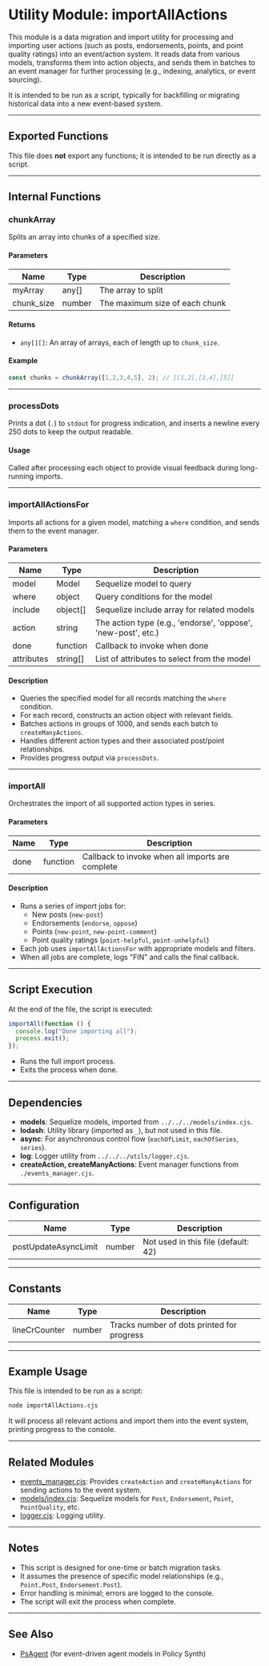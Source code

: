 # Utility Module: importAllActions

This module is a data migration and import utility for processing and importing user actions (such as posts, endorsements, points, and point quality ratings) into an event/action system. It reads data from various models, transforms them into action objects, and sends them in batches to an event manager for further processing (e.g., indexing, analytics, or event sourcing).

It is intended to be run as a script, typically for backfilling or migrating historical data into a new event-based system.

---

## Exported Functions

This file does **not** export any functions; it is intended to be run directly as a script.

---

## Internal Functions

### chunkArray

Splits an array into chunks of a specified size.

#### Parameters

| Name        | Type     | Description                        |
|-------------|----------|------------------------------------|
| myArray     | any[]    | The array to split                 |
| chunk_size  | number   | The maximum size of each chunk     |

#### Returns

- `any[][]`: An array of arrays, each of length up to `chunk_size`.

#### Example

```javascript
const chunks = chunkArray([1,2,3,4,5], 2); // [[1,2],[3,4],[5]]
```

---

### processDots

Prints a dot (`.`) to `stdout` for progress indication, and inserts a newline every 250 dots to keep the output readable.

#### Usage

Called after processing each object to provide visual feedback during long-running imports.

---

### importAllActionsFor

Imports all actions for a given model, matching a `where` condition, and sends them to the event manager.

#### Parameters

| Name        | Type        | Description                                                                 |
|-------------|-------------|-----------------------------------------------------------------------------|
| model       | Model       | Sequelize model to query                                                    |
| where       | object      | Query conditions for the model                                              |
| include     | object[]    | Sequelize include array for related models                                  |
| action      | string      | The action type (e.g., 'endorse', 'oppose', 'new-post', etc.)              |
| done        | function    | Callback to invoke when done                                                |
| attributes  | string[]    | List of attributes to select from the model                                 |

#### Description

- Queries the specified model for all records matching the `where` condition.
- For each record, constructs an action object with relevant fields.
- Batches actions in groups of 1000, and sends each batch to `createManyActions`.
- Handles different action types and their associated post/point relationships.
- Provides progress output via `processDots`.

---

### importAll

Orchestrates the import of all supported action types in series.

#### Parameters

| Name   | Type      | Description                        |
|--------|-----------|------------------------------------|
| done   | function  | Callback to invoke when all imports are complete |

#### Description

- Runs a series of import jobs for:
  - New posts (`new-post`)
  - Endorsements (`endorse`, `oppose`)
  - Points (`new-point`, `new-point-comment`)
  - Point quality ratings (`point-helpful`, `point-unhelpful`)
- Each job uses `importAllActionsFor` with appropriate models and filters.
- When all jobs are complete, logs "FIN" and calls the final callback.

---

## Script Execution

At the end of the file, the script is executed:

```javascript
importAll(function () {
  console.log("Done importing all");
  process.exit();
});
```

- Runs the full import process.
- Exits the process when done.

---

## Dependencies

- **models**: Sequelize models, imported from `../../../models/index.cjs`.
- **lodash**: Utility library (imported as `_`), but not used in this file.
- **async**: For asynchronous control flow (`eachOfLimit`, `eachOfSeries`, `series`).
- **log**: Logger utility from `../../../utils/logger.cjs`.
- **createAction, createManyActions**: Event manager functions from `./events_manager.cjs`.

---

## Configuration

| Name                | Type    | Description                                      |
|---------------------|---------|--------------------------------------------------|
| postUpdateAsyncLimit| number  | Not used in this file (default: 42)              |

---

## Constants

| Name           | Type    | Description                                      |
|----------------|---------|--------------------------------------------------|
| lineCrCounter  | number  | Tracks number of dots printed for progress       |

---

## Example Usage

This file is intended to be run as a script:

```bash
node importAllActions.cjs
```

It will process all relevant actions and import them into the event system, printing progress to the console.

---

## Related Modules

- [events_manager.cjs](./events_manager.md): Provides `createAction` and `createManyActions` for sending actions to the event system.
- [models/index.cjs](../../../models/index.cjs): Sequelize models for `Post`, `Endorsement`, `Point`, `PointQuality`, etc.
- [logger.cjs](../../../utils/logger.cjs): Logging utility.

---

## Notes

- This script is designed for one-time or batch migration tasks.
- It assumes the presence of specific model relationships (e.g., `Point.Post`, `Endorsement.Post`).
- Error handling is minimal; errors are logged to the console.
- The script will exit the process when complete.

---

## See Also

- [PsAgent](https://github.com/CitizensFoundation/policy-synth/blob/main/agents/src/dbModels/agent.ts) (for event-driven agent models in Policy Synth)
